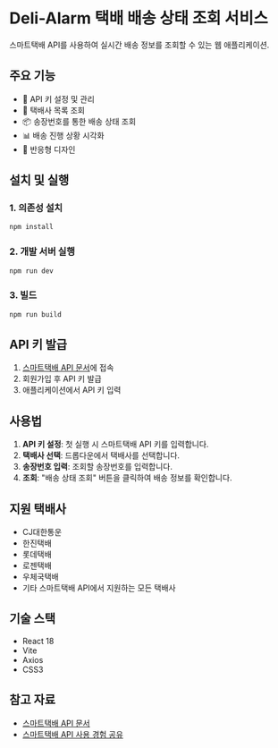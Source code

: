 # Deli-Alarm 택배 배송 상태 조회 서비스

스마트택배 API를 사용하여 실시간 배송 정보를 조회할 수 있는 웹 애플리케이션.

## 주요 기능

- 🔑 API 키 설정 및 관리
- 🚚 택배사 목록 조회
- 📦 송장번호를 통한 배송 상태 조회
- 📊 배송 진행 상황 시각화
- 📱 반응형 디자인

## 설치 및 실행

### 1. 의존성 설치
```bash
npm install
```

### 2. 개발 서버 실행
```bash
npm run dev
```

### 3. 빌드
```bash
npm run build
```

## API 키 발급

1. [스마트택배 API 문서](https://info.sweettracker.co.kr/apidoc)에 접속
2. 회원가입 후 API 키 발급
3. 애플리케이션에서 API 키 입력

## 사용법

1. **API 키 설정**: 첫 실행 시 스마트택배 API 키를 입력합니다.
2. **택배사 선택**: 드롭다운에서 택배사를 선택합니다.
3. **송장번호 입력**: 조회할 송장번호를 입력합니다.
4. **조회**: "배송 상태 조회" 버튼을 클릭하여 배송 정보를 확인합니다.

## 지원 택배사

- CJ대한통운
- 한진택배
- 롯데택배
- 로젠택배
- 우체국택배
- 기타 스마트택배 API에서 지원하는 모든 택배사

## 기술 스택

- React 18
- Vite
- Axios
- CSS3

## 참고 자료

- [스마트택배 API 문서](https://info.sweettracker.co.kr/apidoc)
- [스마트택배 API 사용 경험 공유](https://weezip.treefeely.com/post/use-sweettracker-api-for-delivery-information)
